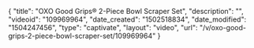 {
    "title": "OXO Good Grips&reg; 2-Piece Bowl Scraper Set",
    "description": "",
    "videoid": "109969964",
    "date_created": "1502518834",
    "date_modified": "1504247456",
    "type": "captivate",
    "layout": "video",
    "url": "\/v\/oxo-good-grips-2-piece-bowl-scraper-set\/109969964"
}